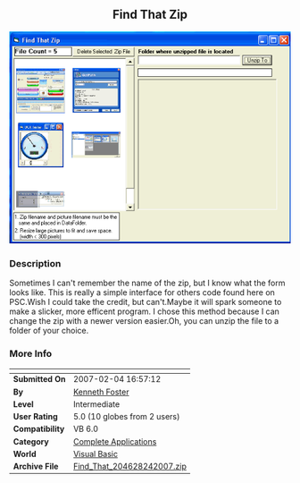 ﻿<div align="center">

## Find That Zip

<img src="PIC200724192225655.gif">
</div>

### Description

Sometimes I can't remember the name of the zip, but I know what the form looks like. This is really a simple interface for others code found here on PSC.Wish I could take the credit, but can't.Maybe it will spark someone to make a slicker, more efficent program. I chose this method because I can change the zip with a newer version easier.Oh, you can unzip the file to a folder of your choice.
 
### More Info
 


<span>             |<span>
---                |---
**Submitted On**   |2007-02-04 16:57:12
**By**             |[Kenneth Foster](https://github.com/Planet-Source-Code/PSCIndex/blob/master/ByAuthor/kenneth-foster.md)
**Level**          |Intermediate
**User Rating**    |5.0 (10 globes from 2 users)
**Compatibility**  |VB 6\.0
**Category**       |[Complete Applications](https://github.com/Planet-Source-Code/PSCIndex/blob/master/ByCategory/complete-applications__1-27.md)
**World**          |[Visual Basic](https://github.com/Planet-Source-Code/PSCIndex/blob/master/ByWorld/visual-basic.md)
**Archive File**   |[Find\_That\_204628242007\.zip](https://github.com/Planet-Source-Code/kenneth-foster-find-that-zip__1-67790/archive/master.zip)








